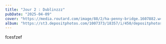 ```yaml
---
title: "Jour 2 : Dublinzzz"
pubDate: "2025-04-09"
cover: "https://media.routard.com/image/88/2/ha-penny-bridge.1607882.w430.jpg"
album: "https://st3.depositphotos.com/1007373/18357/i/450/depositphotos_183574324-stock-photo-cliffs-moher-ireland-sunny-day.jpg"
---
```


fcesfzef
